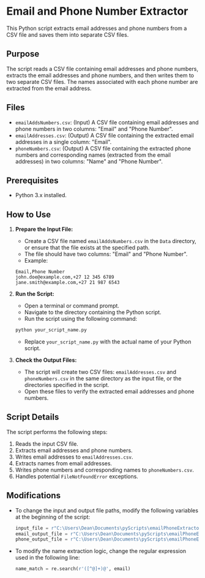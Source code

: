 # Email and Phone Number Extractor

This Python script extracts email addresses and phone numbers from a CSV file and saves them into separate CSV files.

## Purpose

The script reads a CSV file containing email addresses and phone numbers, extracts the email addresses and phone numbers, and then writes them to two separate CSV files. The names associated with each phone number are extracted from the email address.

## Files

* `emailAddsNumbers.csv`: (Input) A CSV file containing email addresses and phone numbers in two columns: "Email" and "Phone Number".
* `emailAddresses.csv`: (Output) A CSV file containing the extracted email addresses in a single column: "Email".
* `phoneNumbers.csv`: (Output) A CSV file containing the extracted phone numbers and corresponding names (extracted from the email addresses) in two columns: "Name" and "Phone Number".

## Prerequisites

* Python 3.x installed.

## How to Use

1.  **Prepare the Input File:**
    * Create a CSV file named `emailAddsNumbers.csv` in the `Data` directory, or ensure that the file exists at the specified path.
    * The file should have two columns: "Email" and "Phone Number".
    * Example:

    ```csv
    Email,Phone Number
    john.doe@example.com,+27 12 345 6789
    jane.smith@example.com,+27 21 987 6543
    ```

2.  **Run the Script:**
    * Open a terminal or command prompt.
    * Navigate to the directory containing the Python script.
    * Run the script using the following command:

    ```bash
    python your_script_name.py
    ```
    * Replace `your_script_name.py` with the actual name of your Python script.

3.  **Check the Output Files:**
    * The script will create two CSV files: `emailAddresses.csv` and `phoneNumbers.csv` in the same directory as the input file, or the directories specified in the script.
    * Open these files to verify the extracted email addresses and phone numbers.

## Script Details

The script performs the following steps:

1.  Reads the input CSV file.
2.  Extracts email addresses and phone numbers.
3.  Writes email addresses to `emailAddresses.csv`.
4.  Extracts names from email addresses.
5.  Writes phone numbers and corresponding names to `phoneNumbers.csv`.
6.  Handles potential `FileNotFoundError` exceptions.

## Modifications

* To change the input and output file paths, modify the following variables at the beginning of the script:

    ```python
    input_file = r"C:\Users\Dean\Documents\pyScripts\emailPhoneExtractor\Data\emailAddsNumbers.csv"
    email_output_file = r"C:\Users\Dean\Documents\pyScripts\emailPhoneExtractor\Data\emailAddresses.csv"
    phone_output_file = r"C:\Users\Dean\Documents\pyScripts\emailPhoneExtractor\Data\phoneNumbers.csv"
    ```

* To modify the name extraction logic, change the regular expression used in the following line:

    ```python
    name_match = re.search(r'([^@]+)@', email)
    ```